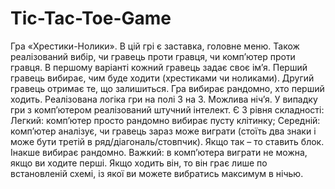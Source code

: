 # Tic-Tac-Toe-Game

Гра «Хрестики-Нолики». В цій грі є заставка, головне меню. Також реалізований вибір, чи гравець проти гравця, чи комп’ютер проти гравця. 
В першому варіанті кожний гравець задає своє ім’я. Перший гравець вибирає, чим буде ходити (хрестиками чи ноликами). 
Другий гравець отримає те, що залишиться. Гра вибирає рандомно, хто перший ходить.
Реалізована логіка гри на полі 3 на 3. Можлива ніч’я. 
У випадку гри з комп’ютером реалізований штучний інтелект. Є 3 рівня складності:
Легкий: комп’ютер просто рандомно вибирає пусту клітинку;
Середній: комп’ютер аналізує, чи гравець зараз може виграти (стоїть два знаки і може бути третій в ряд/діагональ/стовпчик). 
Якщо так – то ставить блок. Інакше вибирає рандомно.
Важкий: в комп’ютера виграти не можна, якщо ви ходите перші. Якщо ходить він, то він грає лише по встановленій схемі, 
із якої ви можете вибратись максимум в нічью.

